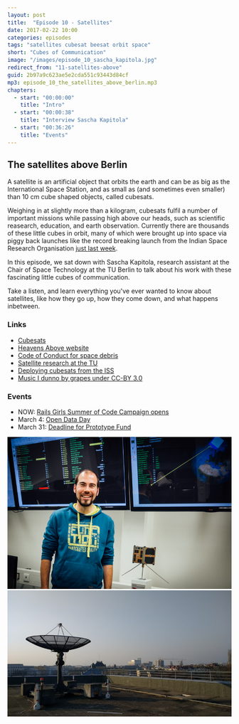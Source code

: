 ```yaml
---
layout: post
title:  "Episode 10 - Satellites"
date: 2017-02-22 10:00
categories: episodes
tags: "satellites cubesat beesat orbit space"
short: "Cubes of Communication"
image: "/images/episode_10_sascha_kapitola.jpg"
redirect_from: "11-satellites-above"
guid: 2b97a9c623ae5e2cda551c93443d84cf
mp3: episode_10_the_satellites_above_berlin.mp3
chapters:
  - start: "00:00:00"
    title: "Intro"
  - start: "00:00:38"
    title: "Interview Sascha Kapitola"
  - start: "00:36:26"
    title: "Events"
---
```

## The satellites above Berlin

A satellite is an artificial object that orbits the earth and can be as big as the International Space Station, and as small as (and sometimes even smaller) than 10 cm cube shaped objects, called cubesats.

Weighing in at slightly more than a kilogram, cubesats fulfil a number of important missions while passing high above our heads, such as scientific reasearch, education, and earth observation. Currently there are thousands of these little cubes in orbit, many of which were brought up into space via piggy back launches like the record breaking launch from the Indian Space Research Organisation [just last week](http://www.dw.com/en/india-breaks-world-record-with-simultaneous-launch-of-104-satellites/a-37555439).

In this episode, we sat down with Sascha Kapitola, research assistant at the Chair of Space Technology at the TU Berlin to talk about his work with these fascinating little cubes of communication.

Take a listen, and learn everything you've ever wanted to know about satellites, like how they go up, how they come down, and what happens inbetween.

### Links

* [Cubesats](https://en.wikipedia.org/wiki/CubeSat)
* [Heavens Above website](http://heavens-above.com/)
* [Code of Conduct for space debris](http://www.cfr.org/space/code-conduct-outer-space/p26556)
* [Satellite research at the TU](http://www.raumfahrttechnik.tu-berlin.de/menue/forschung/aktuelle_projekte/parameter/en/)
* [Deploying cubesats from the ISS](https://www.nasa.gov/mission_pages/station/research/benefits/cubesat)
* [Music I dunno by grapes under CC-BY 3.0](http://dig.ccmixter.org/files/grapes/16626)

### Events

* NOW: [Rails Girls Summer of Code Campaign opens](https://railsgirlssummerofcode.org/campaign/)
* March 4: [Open Data Day](http://de.opendataday.org/berlin/)
* March 31: [Deadline for Prototype Fund](https://prototypefund.de/en/)

![Sascha Kapitola and a Beesat](/images/episode_10_sascha_kapitola.jpg)
![Satellite dish above the TU](/images/episode_10_satellite_dish.jpg)
